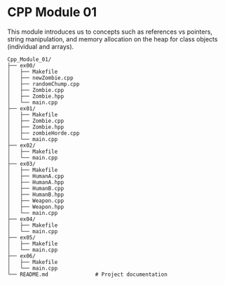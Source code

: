# CPP Module 01

This module introduces us to concepts such as references vs pointers, string manipulation, and memory allocation on the heap for class objects (individual and arrays).

```plaintext
Cpp_Module_01/
├── ex00/
│   ├── Makefile
│   ├── newZombie.cpp
│   ├── randomChump.cpp
│   ├── Zombie.cpp
│   ├── Zombie.hpp
│   └── main.cpp
├── ex01/
│   ├── Makefile
│   ├── Zombie.cpp
│   ├── Zombie.hpp
│   ├── zombieHorde.cpp
│   └── main.cpp
├── ex02/
│   ├── Makefile
│   └── main.cpp
├── ex03/
│   ├── Makefile
│   ├── HumanA.cpp
│   ├── HumanA.hpp
│   ├── HumanB.cpp
│   ├── HumanB.hpp
│   ├── Weapon.cpp
│   ├── Weapon.hpp
│   └── main.cpp
├── ex04/
│   ├── Makefile
│   └── main.cpp
├── ex05/
│   ├── Makefile
│   └── main.cpp
├── ex06/
│   ├── Makefile
│   └── main.cpp
└── README.md				# Project documentation